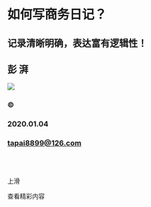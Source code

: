 # 如何写商务日记？

## 记录清晰明确，表达富有逻辑性！

## 彭 湃

![](duice.jpg)

### &copy;

### 2020.01.04

### tapai8899@126.com

<br>

<br>



上滑

查看精彩内容
